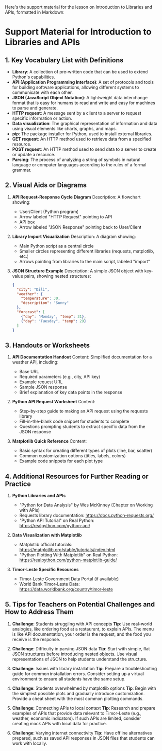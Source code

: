 Here's the support material for the lesson on Introduction to Libraries and APIs, formatted in Markdown:

# Support Material for Introduction to Libraries and APIs

## 1. Key Vocabulary List with Definitions

- **Library**: A collection of pre-written code that can be used to extend Python's capabilities.
- **API (Application Programming Interface)**: A set of protocols and tools for building software applications, allowing different systems to communicate with each other.
- **JSON (JavaScript Object Notation)**: A lightweight data interchange format that is easy for humans to read and write and easy for machines to parse and generate.
- **HTTP request**: A message sent by a client to a server to request specific information or action.
- **Data visualization**: The graphical representation of information and data using visual elements like charts, graphs, and maps.
- **pip**: The package installer for Python, used to install external libraries.
- **GET request**: An HTTP method used to retrieve data from a specified resource.
- **POST request**: An HTTP method used to send data to a server to create or update a resource.
- **Parsing**: The process of analyzing a string of symbols in natural language or computer languages according to the rules of a formal grammar.

## 2. Visual Aids or Diagrams

1. **API Request-Response Cycle Diagram**
   Description: A flowchart showing:
   - User/Client (Python program)
   - Arrow labeled "HTTP Request" pointing to API
   - API box
   - Arrow labeled "JSON Response" pointing back to User/Client

2. **Library Import Visualization**
   Description: A diagram showing:
   - Main Python script as a central circle
   - Smaller circles representing different libraries (requests, matplotlib, etc.)
   - Arrows pointing from libraries to the main script, labeled "import"

3. **JSON Structure Example**
   Description: A simple JSON object with key-value pairs, showing nested structures:
   ```json
   {
     "city": "Dili",
     "weather": {
       "temperature": 30,
       "description": "Sunny"
     },
     "forecast": [
       {"day": "Monday", "temp": 31},
       {"day": "Tuesday", "temp": 29}
     ]
   }
   ```

## 3. Handouts or Worksheets

1. **API Documentation Handout**
   Content: Simplified documentation for a weather API, including:
   - Base URL
   - Required parameters (e.g., city, API key)
   - Example request URL
   - Sample JSON response
   - Brief explanation of key data points in the response

2. **Python API Request Worksheet**
   Content:
   - Step-by-step guide to making an API request using the requests library
   - Fill-in-the-blank code snippet for students to complete
   - Questions prompting students to extract specific data from the JSON response

3. **Matplotlib Quick Reference**
   Content:
   - Basic syntax for creating different types of plots (line, bar, scatter)
   - Common customization options (titles, labels, colors)
   - Example code snippets for each plot type

## 4. Additional Resources for Further Reading or Practice

1. **Python Libraries and APIs**
   - "Python for Data Analysis" by Wes McKinney (Chapter on Working with APIs)
   - Requests library documentation: https://docs.python-requests.org/
   - "Python API Tutorial" on Real Python: https://realpython.com/python-api/

2. **Data Visualization with Matplotlib**
   - Matplotlib official tutorials: https://matplotlib.org/stable/tutorials/index.html
   - "Python Plotting With Matplotlib" on Real Python: https://realpython.com/python-matplotlib-guide/

3. **Timor-Leste Specific Resources**
   - Timor-Leste Government Data Portal (if available)
   - World Bank Timor-Leste Data: https://data.worldbank.org/country/timor-leste

## 5. Tips for Teachers on Potential Challenges and How to Address Them

1. **Challenge**: Students struggling with API concepts
   **Tip**: Use real-world analogies, like ordering food at a restaurant, to explain APIs. The menu is like API documentation, your order is the request, and the food you receive is the response.

2. **Challenge**: Difficulty in parsing JSON data
   **Tip**: Start with simple, flat JSON structures before introducing nested objects. Use visual representations of JSON to help students understand the structure.

3. **Challenge**: Issues with library installation
   **Tip**: Prepare a troubleshooting guide for common installation errors. Consider setting up a virtual environment to ensure all students have the same setup.

4. **Challenge**: Students overwhelmed by matplotlib options
   **Tip**: Begin with the simplest possible plots and gradually introduce customization. Provide a cheat sheet with the most common plotting commands.

5. **Challenge**: Connecting APIs to local context
   **Tip**: Research and prepare examples of APIs that provide data relevant to Timor-Leste (e.g., weather, economic indicators). If such APIs are limited, consider creating mock APIs with local data for practice.

6. **Challenge**: Varying internet connectivity
   **Tip**: Have offline alternatives prepared, such as saved API responses in JSON files that students can work with locally.